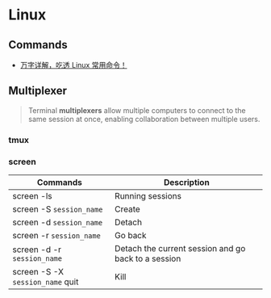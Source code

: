 Linux
===

Commands
---

- [万字详解，吃透 Linux 常用命令！](https://zhuanlan.zhihu.com/p/537109192)

Multiplexer
---

> Terminal **multiplexers** allow multiple computers to connect to the same session at once, enabling collaboration between multiple users.

### tmux

### screen

| Commands                         | Description                                         |
| -------------------------------- | --------------------------------------------------- |
| screen -ls                       | Running sessions                                    |
| screen -S `session_name`         | Create                                              |
| screen -d `session_name`         | Detach                                              |
| screen -r `session_name`         | Go back                                             |
| screen -d -r `session_name`      | Detach the current session and go back to a session |
| screen -S -X `session_name` quit | Kill                                                |
